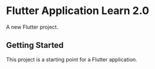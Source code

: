 # Flutter Application Learn 2.0

A new Flutter project.

## Getting Started

This project is a starting point for a Flutter application.
 
